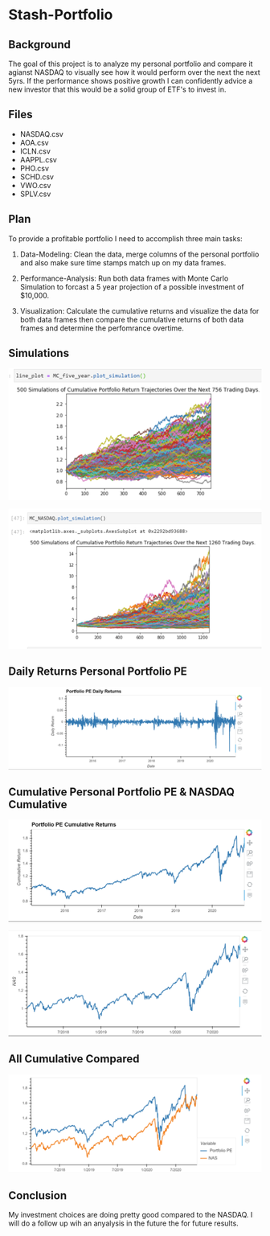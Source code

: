 # Stash-Portfolio
 
 
 ## Background 

The goal of this project is to analyze my personal portfolio and compare it agianst NASDAQ to visually see how it would perform over the next the next 5yrs. If the performance shows positive growth I can confidently advice a new investor that this would be a solid group of ETF's to invest in.

## Files
* NASDAQ.csv
* AOA.csv
* ICLN.csv
* AAPPL.csv
* PHO.csv
* SCHD.csv 
* VWO.csv
* SPLV.csv 

## Plan

To provide a profitable portfolio I need to accomplish three main tasks:

1. Data-Modeling: Clean the data, merge columns of the personal portfolio  and also make sure time stamps match up on my data frames.

2. Performance-Analysis: Run both data frames with Monte Carlo Simulation to forcast a 5 year projection of a possible investment of $10,000.

3. Visualization: Calculate the cumulative returns and visualize the data for both data frames then compare the cumulative returns of both data frames and determine the perfomrance overtime. 

## Simulations 


![Sim_1](Images/Sim_1.PNG)

![Sim_2](Images/Sim_2.PNG)




## Daily Returns Personal Portfolio PE

![Daily PE](Images/Portfolio_PE_Daily_Returns.PNG)

## Cumulative Personal Portfolio PE & NASDAQ Cumulative

![Cumu_1](Images/Cumu_1.PNG)

![Cumu_2](Images/Cumu_2.PNG)


## All Cumulative Compared

![ALL_Cumu](Images/All_Cumu.PNG)


## Conclusion 
My investment choices are doing pretty good compared to the NASDAQ. I will do a follow up wih an anyalysis  in the future the for future results. 
